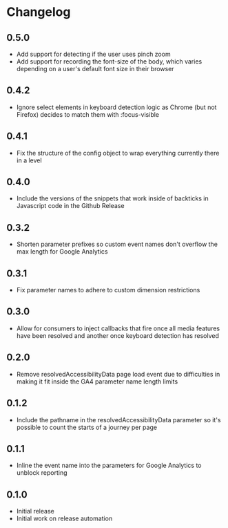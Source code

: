 # Changelog

## 0.5.0

- Add support for detecting if the user uses pinch zoom
- Add support for recording the font-size of the body, which varies depending on
  a user's default font size in their browser

## 0.4.2

- Ignore select elements in keyboard detection logic as Chrome (but not Firefox)
  decides to match them with :focus-visible

## 0.4.1

- Fix the structure of the config object to wrap everything currently there in a
  level

## 0.4.0

- Include the versions of the snippets that work inside of backticks in
  Javascript code in the Github Release

## 0.3.2

- Shorten parameter prefixes so custom event names don't overflow the max length
  for Google Analytics

## 0.3.1

- Fix parameter names to adhere to custom dimension restrictions

## 0.3.0

- Allow for consumers to inject callbacks that fire once all media features have
  been resolved and another once keyboard detection has resolved

## 0.2.0

- Remove resolvedAccessibilityData page load event due to difficulties in making
  it fit inside the GA4 parameter name length limits

## 0.1.2

- Include the pathname in the resolvedAccessibilityData parameter so it's
  possible to count the starts of a journey per page

## 0.1.1

- Inline the event name into the parameters for Google Analytics to unblock
  reporting

## 0.1.0

- Initial release
- Initial work on release automation
